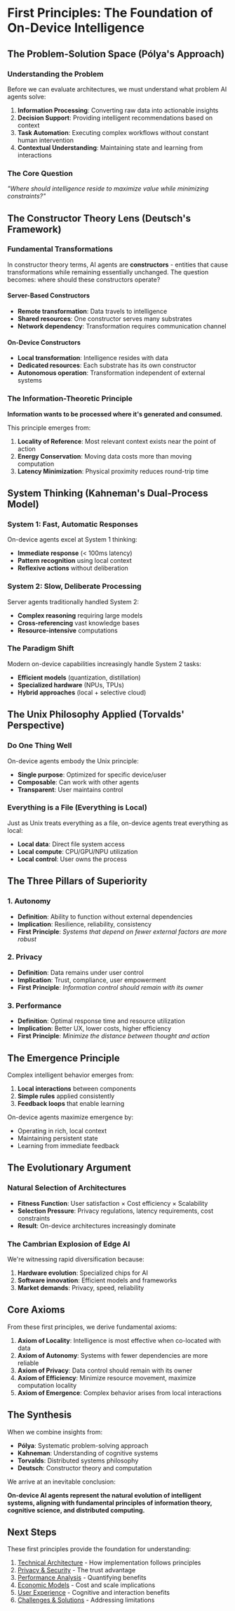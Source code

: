 # First Principles: The Foundation of On-Device Intelligence

## The Problem-Solution Space (Pólya's Approach)

### Understanding the Problem
Before we can evaluate architectures, we must understand what problem AI agents solve:

1. **Information Processing**: Converting raw data into actionable insights
2. **Decision Support**: Providing intelligent recommendations based on context
3. **Task Automation**: Executing complex workflows without constant human intervention
4. **Contextual Understanding**: Maintaining state and learning from interactions

### The Core Question
*"Where should intelligence reside to maximize value while minimizing constraints?"*

## The Constructor Theory Lens (Deutsch's Framework)

### Fundamental Transformations
In constructor theory terms, AI agents are **constructors** - entities that cause transformations while remaining essentially unchanged. The question becomes: where should these constructors operate?

#### Server-Based Constructors
- **Remote transformation**: Data travels to intelligence
- **Shared resources**: One constructor serves many substrates
- **Network dependency**: Transformation requires communication channel

#### On-Device Constructors
- **Local transformation**: Intelligence resides with data
- **Dedicated resources**: Each substrate has its own constructor
- **Autonomous operation**: Transformation independent of external systems

### The Information-Theoretic Principle
**Information wants to be processed where it's generated and consumed.**

This principle emerges from:
1. **Locality of Reference**: Most relevant context exists near the point of action
2. **Energy Conservation**: Moving data costs more than moving computation
3. **Latency Minimization**: Physical proximity reduces round-trip time

## System Thinking (Kahneman's Dual-Process Model)

### System 1: Fast, Automatic Responses
On-device agents excel at System 1 thinking:
- **Immediate response** (< 100ms latency)
- **Pattern recognition** using local context
- **Reflexive actions** without deliberation

### System 2: Slow, Deliberate Processing
Server agents traditionally handled System 2:
- **Complex reasoning** requiring large models
- **Cross-referencing** vast knowledge bases
- **Resource-intensive** computations

### The Paradigm Shift
Modern on-device capabilities increasingly handle System 2 tasks:
- **Efficient models** (quantization, distillation)
- **Specialized hardware** (NPUs, TPUs)
- **Hybrid approaches** (local + selective cloud)

## The Unix Philosophy Applied (Torvalds' Perspective)

### Do One Thing Well
On-device agents embody the Unix principle:
- **Single purpose**: Optimized for specific device/user
- **Composable**: Can work with other agents
- **Transparent**: User maintains control

### Everything is a File (Everything is Local)
Just as Unix treats everything as a file, on-device agents treat everything as local:
- **Local data**: Direct file system access
- **Local compute**: CPU/GPU/NPU utilization
- **Local control**: User owns the process

## The Three Pillars of Superiority

### 1. Autonomy
- **Definition**: Ability to function without external dependencies
- **Implication**: Resilience, reliability, consistency
- **First Principle**: *Systems that depend on fewer external factors are more robust*

### 2. Privacy
- **Definition**: Data remains under user control
- **Implication**: Trust, compliance, user empowerment
- **First Principle**: *Information control should remain with its owner*

### 3. Performance
- **Definition**: Optimal response time and resource utilization
- **Implication**: Better UX, lower costs, higher efficiency
- **First Principle**: *Minimize the distance between thought and action*

## The Emergence Principle

Complex intelligent behavior emerges from:
1. **Local interactions** between components
2. **Simple rules** applied consistently
3. **Feedback loops** that enable learning

On-device agents maximize emergence by:
- Operating in rich, local context
- Maintaining persistent state
- Learning from immediate feedback

## The Evolutionary Argument

### Natural Selection of Architectures
- **Fitness Function**: User satisfaction × Cost efficiency × Scalability
- **Selection Pressure**: Privacy regulations, latency requirements, cost constraints
- **Result**: On-device architectures increasingly dominate

### The Cambrian Explosion of Edge AI
We're witnessing rapid diversification because:
1. **Hardware evolution**: Specialized chips for AI
2. **Software innovation**: Efficient models and frameworks
3. **Market demands**: Privacy, speed, reliability

## Core Axioms

From these first principles, we derive fundamental axioms:

1. **Axiom of Locality**: Intelligence is most effective when co-located with data
2. **Axiom of Autonomy**: Systems with fewer dependencies are more reliable
3. **Axiom of Privacy**: Data control should remain with its owner
4. **Axiom of Efficiency**: Minimize resource movement, maximize computation locality
5. **Axiom of Emergence**: Complex behavior arises from local interactions

## The Synthesis

When we combine insights from:
- **Pólya**: Systematic problem-solving approach
- **Kahneman**: Understanding of cognitive systems
- **Torvalds**: Distributed systems philosophy
- **Deutsch**: Constructor theory and computation

We arrive at an inevitable conclusion:

**On-device AI agents represent the natural evolution of intelligent systems, aligning with fundamental principles of information theory, cognitive science, and distributed computing.**

## Next Steps

These first principles provide the foundation for understanding:
1. [Technical Architecture](../02-technical-architecture/README.md) - How implementation follows principles
2. [Privacy & Security](../03-privacy-security/README.md) - The trust advantage
3. [Performance Analysis](../04-performance/README.md) - Quantifying benefits
4. [Economic Models](../05-economics/README.md) - Cost and scale implications
5. [User Experience](../06-user-experience/README.md) - Cognitive and interaction benefits
6. [Challenges & Solutions](../07-challenges/README.md) - Addressing limitations